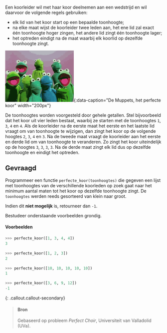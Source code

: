 Een koorleider wil met haar koor deelnemen aan een wedstrijd en wil daarvoor de volgende regels gebruiken:

- elk lid van het koor start op een bepaalde toonhoogte;
- na elke maat wijst de koorleider twee leden aan, het ene lid zal exact één toonhoogte hoger zingen, het andere lid zingt één toonhoogte lager;
- het optreden eindigt na de maat waarbij elk koorlid op dezelfde toonhoogte zingt.

![De Muppets, het perfecte koor](media/muppets-frog.gif "De Muppets, het perfecte koor!"){:data-caption="De Muppets, het perfecte koor" width="200px"}

De toonhoogtes worden voorgesteld door gehele getallen. Stel bijvoorbeeld dat het koor uit vier leden bestaat, waarbij ze starten met de toonhoogtes `1`, `3`, `4` en `4`. Als de koorleider na de eerste maat het eerste en het laatste lid vraagt om van toonhoogte te wijzigen, dan zingt het koor op de volgende hoogtes `2`, `3`, `4` en `3`. Na de tweede maat vraagt de koorleider aan het eerste en derde lid om van toonhoogte te veranderen. Zo zingt het koor uiteindelijk op de hoogtes `3`, `3`, `3`, `3`. Na de derde maat zingt elk lid dus op dezelfde toonhoogte en eindigt het optreden.

## Gevraagd
Programmeer een functie `perfecte_koor(toonhoogtes)` die gegeven een lijst met toonhoogtes van de verschillende koorleden op zoek gaat naar het minimum aantal maten tot het koor op dezelfde toonhoogte zingt. De `toonhoogtes` werden reeds gesorteerd van klein naar groot. 

Indien dit **niet mogelijk** is, retourneer dan `-1`.

Bestudeer onderstaande voorbeelden grondig.
#### Voorbeelden

```python
>>> perfecte_koor([1, 3, 4, 4])
3
```

```python
>>> perfecte_koor([1, 2, 3])
2
```

```python
>>> perfecte_koor([10, 10, 10, 10, 10])
1
```

```python
>>> perfecte_koor([3, 6, 9, 12])
-1
```

{: .callout.callout-secondary}
>#### Bron
> Gebaseerd op probleem *Perfect Choir*, Universiteit van Valladolid (UVa). 
